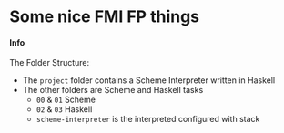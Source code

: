 # Some nice FMI FP things

#### Info

The Folder Structure:
* The `project` folder contains a Scheme Interpreter written in Haskell
* The other folders are Scheme and Haskell tasks
    - `00` & `01` Scheme
    - `02` & `03` Haskell
    - `scheme-interpreter` is the interpreted configured with stack
